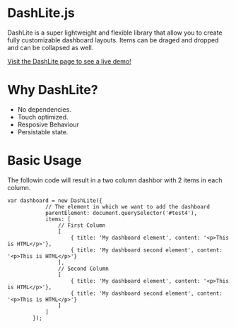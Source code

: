 # DashLite.js

DashLite is a super lightweight and flexible library that allow you to create fully customizable dashboard layouts. Items can be draged and dropped  and can be collapsed as well.

<a href="http://dashlite.luisbravoa.com" target="_blank">Visit the DashLite page to see a live demo!</a>

# Why DashLite? 
- No dependencies.
- Touch optimized.
- Resposive Behaviour
- Persistable state.

# Basic Usage 
The followin code will result in a two column dashbor with 2 items in each column.
```
var dashboard = new DashLite({
            // The element in which we want to add the dashboard
            parentElement: document.querySelector('#test4'),
            items: [
                // First Column
                [
                    { title: 'My dashboard element', content: '<p>This is HTML</p>'},
                    { title: 'My dashboard second element', content: '<p>This is HTML</p>'}
                ],
                // Second Column
                [
                    { title: 'My dashboard element', content: '<p>This is HTML</p>'},
                    { title: 'My dashboard second element', content: '<p>This is HTML</p>'}
                ]
            ]
        });
```